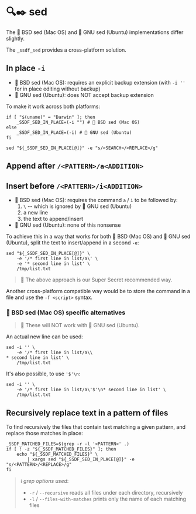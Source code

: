 # 🔍✒️  sed

The 🍏 BSD sed (Mac OS) and 🐧 GNU sed (Ubuntu) implementations differ slightly.

The `_ssdf_sed` provides a cross-platform solution.

## In place `-i`

* 🍏 BSD sed (Mac OS): requires an explicit backup extension
  (with `-i ''` for in place editing without backup)
* 🐧 GNU sed (Ubuntu): does NOT accept backup extension

To make it work across both platforms:

```shell
if [ "$(uname)" = "Darwin" ]; then
    _SSDF_SED_IN_PLACE=(-i "") # 🍏 BSD sed (Mac OS)
else
    _SSDF_SED_IN_PLACE=(-i) # 🐧 GNU sed (Ubuntu)
fi

sed "${_SSDF_SED_IN_PLACE[@]}" -e "s/<SEARCH>/<REPLACE>/g"
```

## Append after `/<PATTERN>/a<ADDITION>`
## Insert before `/<PATTERN>/i<ADDITION>`

* 🍏 BSD sed (Mac OS): requires the command `a` / `i` to be followed by:
    1. `\` -- which is ignored by 🐧 GNU sed (Ubuntu)
    2. a new line
    3. the text to append/insert
* 🐧 GNU sed (Ubuntu): none of this nonsense

To achieve this in a way that works for both 🍏 BSD (Mac OS) and
🐧 GNU sed (Ubuntu), split the text to insert/append in a second `-e`:

```shell
sed "${_SSDF_SED_IN_PLACE[@]}" \
    -e '/* first line in list/a\' \
    -e '* second line in list' \
    /tmp/list.txt
```

> 💯 The above approach is our Super Secret recommended way.

Another cross-platform compatible way would be to store the command in a file
and use the `-f <script>` syntax.

### 🍏 BSD sed (Mac OS) specific alternatives

> 🚫 These will NOT work with 🐧 GNU sed (Ubuntu).

An actual new line can be used:

```shell
sed -i '' \
    -e '/* first line in list/a\\
* second line in list' \
    /tmp/list.txt
```

It's also possible, to use `'$'\n`:

```shell
sed -i '' \
    -e '/* first line in list/a\'$'\n* second line in list' \
    /tmp/list.txt
```

## Recursively replace text in a pattern of files

To find recursively the files that contain text matching a given pattern,
and replace those matches in place:

```shell
_SSDF_MATCHED_FILES=$(grep -r -l '<PATTERN>' .)
if [ ! -z "${_SSDF_MATCHED_FILES}" ]; then 
    echo "${_SSDF_MATCHED_FILES}" \
        | xargs sed "${_SSDF_SED_IN_PLACE[@]}" -e "s/<PATTERN>/<REPLACE>/g"
fi
```

> ℹ️  _grep options used_:
> * `-r` / `--recursive`
>    reads all files under each directory, recursively
> * `-l` / `--files-with-matches`
>    prints only the name of each matching files

